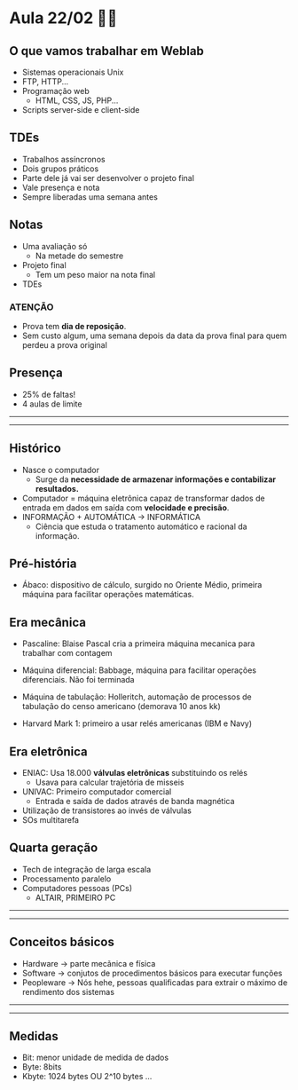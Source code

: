 # Aula 22/02 👨‍💻

## O que vamos trabalhar em Weblab

- Sistemas operacionais Unix
- FTP, HTTP...
- Programação web
  - HTML, CSS, JS, PHP...
- Scripts server-side e client-side

## TDEs

- Trabalhos assíncronos
- Dois grupos práticos
- Parte dele já vai ser desenvolver o projeto final
- Vale presença e nota
- Sempre liberadas uma semana antes

## Notas

- Uma avaliação só
  - Na metade do semestre
- Projeto final
  - Tem um peso maior na nota final
- TDEs

### ATENÇÃO

- Prova tem **dia de reposição**.
- Sem custo algum, uma semana depois da data da prova final para quem perdeu a prova original

## Presença

- 25% de faltas!
- 4 aulas de limite

---

---

## Histórico

- Nasce o computador
  - Surge da **necessidade de armazenar informações e contabilizar resultados.**
- Computador = máquina eletrônica capaz de transformar dados de entrada em dados em saída com **velocidade e precisão**.
- INFORMAÇÃO + AUTOMÁTICA -> INFORMÁTICA
  - Ciência que estuda o tratamento automático e racional da informação.

## Pré-história

- Ábaco: dispositivo de cálculo, surgido no Oriente Médio, primeira máquina para facilitar operações matemáticas.

## Era mecânica

- Pascaline: Blaise Pascal cria a primeira máquina mecanica para trabalhar com contagem

- Máquina diferencial: Babbage, máquina para facilitar operações diferenciais. Não foi terminada

- Máquina de tabulação: Holleritch, automação de processos de tabulação do censo americano (demorava 10 anos kk)

- Harvard Mark 1: primeiro a usar relés americanas (IBM e Navy)

## Era eletrônica

- ENIAC: Usa 18.000 **válvulas eletrônicas** substituindo os relés
  - Usava para calcular trajetória de misseis
- UNIVAC: Primeiro computador comercial
  - Entrada e saída de dados através de banda magnética
- Utilização de transistores ao invés de válvulas
- SOs multitarefa

## Quarta geração

- Tech de integração de larga escala
- Processamento paralelo
- Computadores pessoas (PCs)
  - ALTAIR, PRIMEIRO PC

---

---

## Conceitos básicos

- Hardware -> parte mecãnica e física
- Software -> conjutos de procedimentos básicos para executar funções
- Peopleware -> Nós hehe, pessoas qualificadas para extrair o máximo de rendimento dos sistemas

---

---

## Medidas

- Bit: menor unidade de medida de dados
- Byte: 8bits
- Kbyte: 1024 bytes OU 2^10 bytes
  ...
